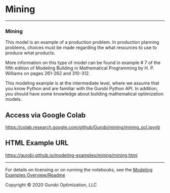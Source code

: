 # Mining



---
### Mining
This model is an example of a production problem. In production planning problems, choices must be made regarding the 
what resources to use to produce what products.

More information on this type of model can be found in example # 7 of the fifth edition of Modeling Building in Mathematical 
Programming by H. P. Williams on pages 261-262 and 310-312.

This modeling example is at the intermediate level, where we assume that you know Python and are familiar with the 
Gurobi Python API. In addition, you should have some knowledge about building mathematical optimization models.



## Access via Google Colab

https://colab.research.google.com/github/Gurobi/mining/mining_gcl.ipynb

## HTML Example URL

https://gurobi.github.io/modeling-examples/mining/mining.html

----
For details on licensing or on running the notebooks, see the [Modeling Examples Overview/Readme](https://github.com/Gurobi/modeling-examples/)

Copyright © 2020 Gurobi Optimization, LLC

